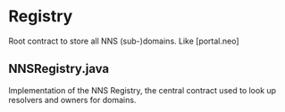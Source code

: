 # Registry

Root contract to store all NNS (sub-)domains. Like [portal.neo]

## NNSRegistry.java
Implementation of the NNS Registry, the central contract used to look up resolvers and owners for domains.